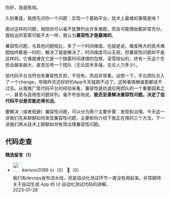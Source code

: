 你好，我是陈旭。

久别重逢，我想先问你一个问题：实现一个基础平台，技术上最难的事情是啥？

面对这样的问题，相信你可以毫不犹豫列出许多难题，而且可能理由都非常充分。我给出的答案可能不太一样，我认为**兼容性才是最难的**。

兼容性问题，与其他问题相比，多了一个时间维度。也就是说，难度再大的技术难题始终都是一时的，解决了就是解决了，时间维度可以无视，但兼容性问题却不是这样的。它难就难在它是一个随着时间递增的包袱，滚雪球似的，终有一天这个负担会越来越大，直至压垮一个团队（无论技术多强，无论人力多少）。

低代码平台当然也有兼容性负担，不但有，而且非常重。设想一下，平台团队合入了一个change，导致昨天还好好的App今天就跑不动了，这种事情搁谁那都说不过去。从我推广低代码平台的经验来看，兼容性是劝退应用团队的一个重要因素之一，甚至与适用性问题并列。毫不夸张地说，**能否妥善解决兼容性问题，决定了低代码平台是否能走得长远**。

要解决（或者规避）兼容性问题，可以分为两个主要步骤：发现和治理。今天这一讲我们先来聊聊如何发现兼容性问题，主要和你介绍下我正在用的三个方法，下一讲我们再从技术上聊聊如何有效治理兼容性问题。

## 代码走查
<div><strong>精选留言（1）</strong></div><ul>
<li><img src="https://static001.geekbang.org/account/avatar/00/32/42/30/791d0f5e.jpg" width="30px"><span>kenson2099</span> 👍（0） 💬（0）<div>我们有devops发布流水线，但是自动化测试环节一直没有用起来。非常期待关于自动生成 App 的 UI 自动化测试代码的讲解。</div>2023-01-28</li><br/>
</ul>